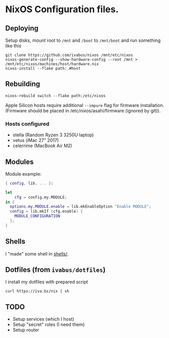 # NixOS Configuration files.

## Deploying

Setup disks, mount root to `/mnt` and `/boot` to `/mnt/boot` and run something like this

```shell
git clone https://github.com/ivabus/nixos /mnt/etc/nixos
nixos-generate-config --show-hardware-config --root /mnt > /mnt/etc/nixos/machines/host/hardware.nix
nixos-install --flake path:.#host
```

## Rebuilding

```shell
nixos-rebuild switch --flake path:/etc/nixos
```

Apple Silicon hosts require additional `--impure` flag for firmware installation. (Firmware should be placed in /etc/nixos/asahi/firmware (ignored by git)).

### Hosts configured

- stella (Random Ryzen 3 3250U laptop)
- vetus (iMac 27" 2017)
- celerrime (MacBook Air M2)

## Modules

Module example:
```nix
{ config, lib, ... }:

let
    cfg = config.my.MODULE;
in {
  options.my.MODULE.enable = lib.mkEnableOption "Enable MODULE";
  config = lib.mkIf (cfg.enable) {
    MODULE_CONFIGURATION
  };
}
```

## Shells

I "made" some shell in [shells/](./shells).

## Dotfiles (from `ivabus/dotfiles`)

I install my dotfiles with prepared script

```shell
curl https://iva.bz/nix | sh
```

## TODO

- Setup services (which I host)
- Setup "secret" roles (I need them)
- Setup router
